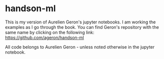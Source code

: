 # handson-ml

This is my version of Aurelien Geron's jupyter notebooks. I am working the examples as I go through the book. You can find Geron's repository with the same name by clicking on the following link: <https://github.com/ageron/handson-ml>

All code belongs to Aurelien Geron - unless noted otherwise in the jupyter notebook.
